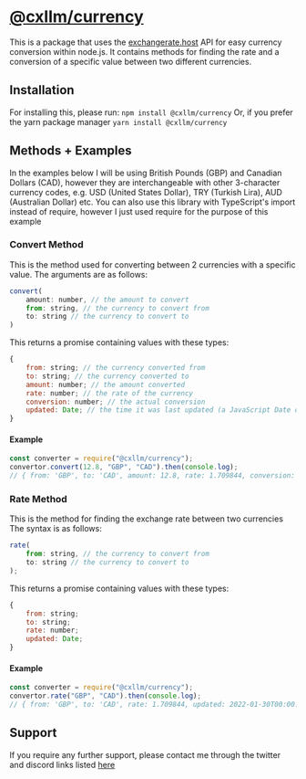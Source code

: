 # [@cxllm/currency](https://npmjs.com/@cxllm/currency)

This is a package that uses the [exchangerate.host](https://exchangerate.host) API for easy currency conversion within node.js. It contains methods for finding the rate and a conversion of a specific value between two different currencies.

## Installation

For installing this, please run:
`npm install @cxllm/currency`
Or, if you prefer the yarn package manager
`yarn install @cxllm/currency`

## Methods + Examples

In the examples below I will be using British Pounds (GBP) and Canadian Dollars (CAD), however they are interchangeable with other 3-character currency codes, e.g. USD (United States Dollar), TRY (Turkish Lira), AUD (Australian Dollar) etc. You can also use this library with TypeScript's import instead of require, however I just used require for the purpose of this example

### Convert Method

This is the method used for converting between 2 currencies with a specific value.
The arguments are as follows:

```js
convert(
    amount: number, // the amount to convert
    from: string, // the currency to convert from
    to: string // the currency to convert to
)

```

This returns a promise containing values with these types:

```js
{
	from: string; // the currency converted from
	to: string; // the currency converted to
	amount: number; // the amount converted
	rate: number; // the rate of the currency
	conversion: number; // the actual conversion
	updated: Date; // the time it was last updated (a JavaScript Date object)
}
```

#### Example

```js
const converter = require("@cxllm/currency");
convertor.convert(12.8, "GBP", "CAD").then(console.log);
// { from: 'GBP', to: 'CAD', amount: 12.8, rate: 1.709844, conversion: 21.886, updated: 2022-01-30T00:00:00.000Z
```

### Rate Method

This is the method for finding the exchange rate between two currencies
The syntax is as follows:

```js
rate(
    from: string, // the currency to convert from
    to: string // the currency to convert to
);
```

This returns a promise containing values with these types:

```js
{
	from: string;
	to: string;
	rate: number;
	updated: Date;
}
```

#### Example

```js
const converter = require("@cxllm/currency");
convertor.rate("GBP", "CAD").then(console.log);
// { from: 'GBP', to: 'CAD', rate: 1.709844, updated: 2022-01-30T00:00:00.000Z }
```

## Support

If you require any further support, please contact me through the twitter and discord links listed [here](https://github.com/cxllm/)
